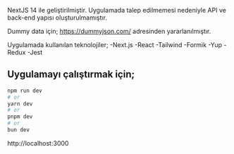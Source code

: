 NextJS 14 ile geliştirilmiştir. Uygulamada talep edilmemesi nedeniyle API ve back-end yapısı oluşturulmamıştır. 

Dummy data için; https://dummyjson.com/ adresinden yararlanılmıştır.

Uygulamada kullanılan teknolojiler;
  -Next.js
  -React
  -Tailwind
  -Formik
  -Yup
  -Redux
  -Jest

## Uygulamayı çalıştırmak için;



```bash
npm run dev
# or
yarn dev
# or
pnpm dev
# or
bun dev
```

http://localhost:3000
